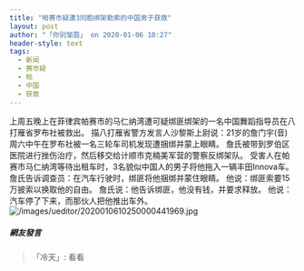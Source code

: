 ```yaml
---
title: "帕赛市疑遭3同胞绑架勒索的中国男子获救"
layout: post
author: "「你别邹眉」 on 2020-01-06 10:27"
header-style: text
tags:
  - 新闻
  - 赛市疑
  - 帕
  - 中国
  - 获救
---
```


上周五晚上在菲律宾帕赛市的马仁纳湾遭可疑绑匪绑架的一名中国舞蹈指导员在八打雁省罗布社被救出。
描八打雁省警方发言人沙黎斯上尉说：21岁的詹门宇(音)周六中午在罗布社被一名三轮车司机发现遭捆绑并蒙上眼睛。
詹氏被带到罗伯区医院进行挫伤治疗，然后移交给计顺市克楠美军营的警察反绑架队。
受害人在帕赛市马仁纳湾等待出租车时，3名貌似中国人的男子将他拖入一辆丰田Innova车。
詹氏告诉调查员：在汽车行驶时，绑匪将他捆绑并蒙住眼睛。
他说：绑匪索要15万披索以换取他的自由。
詹氏说：他告诉绑匪，他没有钱，并要求释放。
他说：汽车停了下来，而那伙人把他推出车外。
<input type="hidden" value="菲乐园提供">
<img src="http://images.feileyuan.com/images/ueditor/2020010610250000441969.jpg" title="/images/ueditor/2020010610250000441969.jpg" alt="/images/ueditor/2020010610250000441969.jpg">

##### 網友發言 
> 「冷天」:
> 看看


